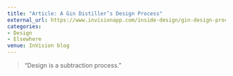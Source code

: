 ```yaml
---
title: "Article: A Gin Distiller’s Design Process"
external_url: https://www.invisionapp.com/inside-design/gin-design-process/
categories:
- Design
- Elsewhere
venue: InVision blog
---
```


> “Design is a subtraction process.”